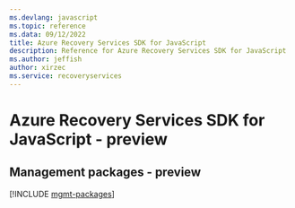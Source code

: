 ```yaml
---
ms.devlang: javascript
ms.topic: reference
ms.data: 09/12/2022
title: Azure Recovery Services SDK for JavaScript
description: Reference for Azure Recovery Services SDK for JavaScript
ms.author: jeffish
author: xirzec
ms.service: recoveryservices
---
```

# Azure Recovery Services SDK for JavaScript - preview

## Management packages - preview
[!INCLUDE [mgmt-packages](recovery-services-mgmt-index.md)]